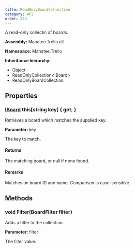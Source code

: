 ```yaml
---
title: ReadOnlyBoardCollection
category: API
order: 224
---
```


A read-only collectin of boards.

**Assembly:** Manatee.Trello.dll

**Namespace:** Manatee.Trello

**Inheritance hierarchy:**

- Object
- ReadOnlyCollection&lt;IBoard&gt;
- ReadOnlyBoardCollection

## Properties

### [IBoard](../IBoard#iboard) this[string key] { get; }

Retrieves a board which matches the supplied key.

**Parameter:** key

The key to match.

#### Returns

The matching board, or null if none found.

#### Remarks

Matches on board ID and name. Comparison is case-sensitive.

## Methods

### void Filter(BoardFilter filter)

Adds a filter to the collection.

**Parameter:** filter

The filter value.

